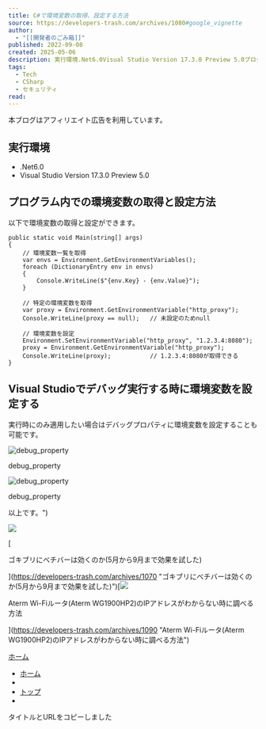 ```yaml
---
title: C#で環境変数の取得、設定する方法
source: https://developers-trash.com/archives/1080#google_vignette
author:
  - "[[開発者のごみ箱]]"
published: 2022-09-08
created: 2025-05-06
description: 実行環境.Net6.0Visual Studio Version 17.3.0 Preview 5.0プログラム内での環境変数の取得と設定方法以下で環境変数の取得と設定ができます。public static void Main(string...
tags:
  - Tech
  - CSharp
  - セキュリティ
read:
---
```

本ブログはアフィリエイト広告を利用しています。

## 実行環境

- .Net6.0
- Visual Studio Version 17.3.0 Preview 5.0

## プログラム内での環境変数の取得と設定方法

以下で環境変数の取得と設定ができます。

```
public static void Main(string[] args)
{
    // 環境変数一覧を取得
    var envs = Environment.GetEnvironmentVariables();
    foreach (DictionaryEntry env in envs)
    {
        Console.WriteLine($"{env.Key} - {env.Value}");
    }

    // 特定の環境変数を取得
    var proxy = Environment.GetEnvironmentVariable("http_proxy");
    Console.WriteLine(proxy == null);   // 未設定のためnull

    // 環境変数を設定
    Environment.SetEnvironmentVariable("http_proxy", "1.2.3.4:8080");
    proxy = Environment.GetEnvironmentVariable("http_proxy");
    Console.WriteLine(proxy);           // 1.2.3.4:8080が取得できる
}
```

## Visual Studioでデバッグ実行する時に環境変数を設定する

実行時にのみ適用したい場合はデバッグプロパティに環境変数を設定することも可能です。

![debug_property](https://i0.wp.com/developers-trash.com/wp-content/uploads/2022/09/debug_property1.png?resize=293%2C81&ssl=1)

debug\_property

![debug_property](https://i0.wp.com/developers-trash.com/wp-content/uploads/2022/09/debug_property2.png?resize=784%2C513&ssl=1)

debug\_property

以上です。")

![](https://developers-trash.com/wp-content/uploads/2022/09/bug_gokiburi-120x68.png)

[

ゴキブリにべチバーは効くのか(5月から9月まで効果を試した)

](https://developers-trash.com/archives/1070 "ゴキブリにべチバーは効くのか(5月から9月まで効果を試した)")[![](https://developers-trash.com/wp-content/uploads/2022/09/searchtool-120x68.png)

Aterm Wi-Fiルータ(Aterm WG1900HP2)のIPアドレスがわからない時に調べる方法

](https://developers-trash.com/archives/1090 "Aterm Wi-Fiルータ(Aterm WG1900HP2)のIPアドレスがわからない時に調べる方法")

[ホーム](https://developers-trash.com/)

- [ホーム](https://developers-trash.com/)
- 
- [トップ](https://developers-trash.com/archives/#)
-

タイトルとURLをコピーしました